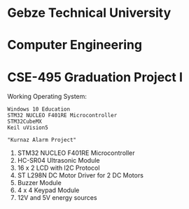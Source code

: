 # Gebze Technical University
# Computer Engineering
# CSE-495 Graduation Project I

Working Operating System:

    Windows 10 Education
    STM32 NUCLEO F401RE Microcontroller
    STM32CubeMX
    Keil uVision5
    
    "Kurnaz Alarm Project"
    
1. STM32 NUCLEO F401RE Microcontroller
2. HC-SR04 Ultrasonic Module
3. 16 x 2 LCD with I2C Protocol
4. ST L298N DC Motor Driver for 2 DC Motors
5. Buzzer Module
6. 4 x 4 Keypad Module
7. 12V and 5V energy sources
